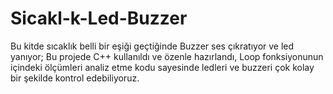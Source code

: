 # Sicakl-k-Led-Buzzer
Bu kitde sıcaklık belli bir eşiği geçtiğinde Buzzer ses çıkratıyor ve led yanıyor; Bu projede C++ kullanıldı ve özenle hazırlandı, Loop fonksiyonunun içindeki ölçümleri analiz etme kodu sayesinde ledleri ve buzzeri çok kolay bir şekilde kontrol edebiliyoruz.

